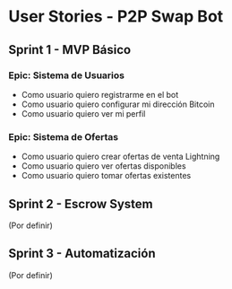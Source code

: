# User Stories - P2P Swap Bot

## Sprint 1 - MVP Básico

### Epic: Sistema de Usuarios
- Como usuario quiero registrarme en el bot
- Como usuario quiero configurar mi dirección Bitcoin
- Como usuario quiero ver mi perfil

### Epic: Sistema de Ofertas  
- Como usuario quiero crear ofertas de venta Lightning
- Como usuario quiero ver ofertas disponibles
- Como usuario quiero tomar ofertas existentes

## Sprint 2 - Escrow System
(Por definir)

## Sprint 3 - Automatización
(Por definir)
